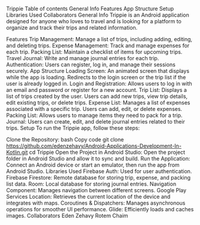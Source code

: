 Trippie
Table of contents
General Info
Features
App Structure
Setup
Libraries Used
Collaborators
General Info
Trippie is an Android application designed for anyone who loves to travel and is looking for a platform to organize and track their trips and related information.

Features
Trip Management: Manage a list of trips, including adding, editing, and deleting trips.
Expense Management: Track and manage expenses for each trip.
Packing List: Maintain a checklist of items for upcoming trips.
Travel Journal: Write and manage journal entries for each trip.
Authentication: Users can register, log in, and manage their sessions securely.
App Structure
Loading Screen: An animated screen that displays while the app is loading. Redirects to the login screen or the trip list if the user is already logged in.
Login and Registration: Allows users to log in with an email and password or register for a new account.
Trip List: Displays a list of trips created by the user. Users can add new trips, view trip details, edit existing trips, or delete trips.
Expense List: Manages a list of expenses associated with a specific trip. Users can add, edit, or delete expenses.
Packing List: Allows users to manage items they need to pack for a trip.
Journal: Users can create, edit, and delete journal entries related to their trips.
Setup
To run the Trippie app, follow these steps:

Clone the Repository:
bash
Copy code
git clone https://github.com/edenzehavy/Android-Applications-Development-In-Kotlin.git
cd Trippie
Open the Project in Android Studio:
Open the project folder in Android Studio and allow it to sync and build.
Run the Application:
Connect an Android device or start an emulator, then run the app from Android Studio.
Libraries Used
Firebase Auth: Used for user authentication.
Firebase Firestore: Remote database for storing trip, expense, and packing list data.
Room: Local database for storing journal entries.
Navigation Component: Manages navigation between different screens.
Google Play Services Location: Retrieves the current location of the device and integrates with maps.
Coroutines & Dispatchers: Manages asynchronous operations for smoother UI performance.
Glide: Efficiently loads and caches images.
Collaborators
Eden Zehavy
Rotem Chaim
